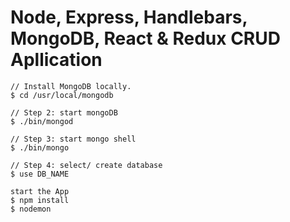 # Node, Express, Handlebars, MongoDB, React & Redux CRUD Apllication

```
// Install MongoDB locally.
$ cd /usr/local/mongodb

// Step 2: start mongoDB
$ ./bin/mongod

// Step 3: start mongo shell
$ ./bin/mongo

// Step 4: select/ create database
$ use DB_NAME
```

```
start the App
$ npm install
$ nodemon
```
